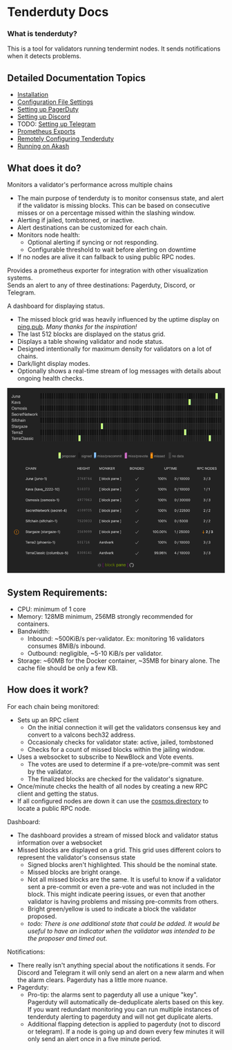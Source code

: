 # Tenderduty Docs

### What is tenderduty?

This is a tool for validators running tendermint nodes. It sends notifications when it detects problems.

## Detailed Documentation Topics

- [Installation](install.md)
- [Configuration File Settings](config.md)
- [Setting up PagerDuty](pagerduty.md)
- [Setting up Discord](discord.md)
- TODO: [Setting up Telegram](telegram.md)
- [Prometheus Exports](prometheus.md)
- [Remotely Configuring Tenderduty](remote.md)
- [Running on Akash](akash.md)

## What does it do?

Monitors a validator's performance across multiple chains

- The main purpose of tenderduty is to monitor consensus state, and alert if the validator is missing blocks. This can be based on consecutive misses or on a percentage missed within the slashing window.
- Alerting if jailed, tombstoned, or inactive.
- Alert destinations can be customized for each chain.
- Monitors node health:
    * Optional alerting if syncing or not responding.
    * Configurable threshold to wait before alerting on downtime
- If no nodes are alive it can fallback to using public RPC nodes.

Provides a prometheus exporter for integration with other visualization systems.<br />
Sends an alert to any of three destinations: Pagerduty, Discord, or Telegram.

A dashboard for displaying status.

- The missed block grid was heavily influenced by the uptime display on [ping.pub](https://ping.pub). *Many thanks for the inspiration!*
- The last 512 blocks are displayed on the status grid.
- Displays a table showing validator and node status.
- Designed intentionally for maximum density for validators on a lot of chains.
- Dark/light display modes.
- Optionally shows a real-time stream of log messages with details about ongoing health checks.

![dashboard screenshot](dash.png)

## System Requirements:

* CPU: minimum of 1 core
* Memory: 128MB minimum, 256MB strongly recommended for containers.
* Bandwidth: 
  * Inbound: ~500KiB/s per-validator. Ex: monitoring 16 validators consumes 8MiB/s inbound.
  * Outbound: negligible, ~5-10 KiB/s per validator.
* Storage: ~60MB for the Docker container, ~35MB for binary alone. The cache file should be only a few KB.

## How does it work?

For each chain being monitored:

* Sets up an RPC client
  - On the initial connection it will get the validators consensus key and convert to a valcons bech32 address.
  - Occasionaly checks for validator state: active, jailed, tombstoned
  - Checks for a count of missed blocks within the jailing window.
* Uses a websocket to subscribe to NewBlock and Vote events.
  - The votes are used to determine if a pre-vote/pre-commit was sent by the validator.
  - The finalized blocks are checked for the validator's signature.
* Once/minute checks the health of all nodes by creating a new RPC client and getting the status.
* If all configured nodes are down it can use the [cosmos.directory](https://cosmos.directory) to locate a public RPC node.

Dashboard:

* The dashboard provides a stream of missed block and validator status information over a websocket
* Missed blocks are displayed on a grid. This grid uses different colors to represent the validator's consensus state
  * Signed blocks aren't highlighted. This should be the nominal state.
  * Missed blocks are bright orange.
  * Not all missed blocks are the same. It is useful to know if a validator sent a pre-commit or even a pre-vote and was not included in the block. This might indicate peering issues, or even that another validator is having problems and missing pre-commits from others.
  * Bright green/yellow is used to indicate a block the validator proposed.
  * *todo: There is one additional state that could be added. It would be useful to have an indicator when the validator was intended to be the proposer and timed out.*

Notifications:

* There really isn't anything special about the notifications it sends. For Discord and Telegram it will only send an alert on a new alarm and when the alarm clears. Pagerduty has a little more nuance.
* Pagerduty:
  * Pro-tip: the alarms sent to pagerduty all use a unique "key". Pagerduty will automatically de-deduplicate alerts based on this key. If you want redundant monitoring you can run multiple instances of tenderduty alerting to pagerduty and will not get duplicate alerts.
  * Additional flapping detection is applied to pagerduty (not to discord or telegram). If a node is going up and down every few minutes it will only send an alert once in a five minute period.